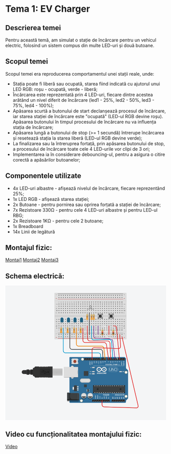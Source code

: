 # Tema 1: EV Charger

## Descrierea temei
Pentru această temă, am simulat o stație de încărcare pentru un vehicul electric, folosind un sistem compus din multe LED-uri și două butoane.

## Scopul temei
Scopul temei era reproducerea comportamentul unei stații reale, unde:
* Stația poate fi liberă sau ocupată, starea fiind indicată cu ajutorul unui LED RGB: roșu - ocupată, verde - liberă;
* Încărcarea este reprezentată prin 4 LED-uri, fiecare dintre acestea arătând un nivel diferit de încărcare (led1 - 25%, led2 - 50%, led3 - 75%, led4 - 100%);
* Apăsarea scurtă a butonului de start declanșează procesul de încărcare, iar starea stației de încărcare este "ocupată" (LED-ul RGB devine roșu). Apăsarea butonului în timpul procesului de încărcare nu va influența stația de încărcare;
* Apăsarea lungă a butonului de stop (>= 1 secundă) întrerupe încărcarea și resetează stația la starea liberă (LED-ul RGB devine verde);
* La finalizarea sau la întreruprea fortață, prin apăsarea butonului de stop, a procesului de încărcare toate cele 4 LED-urile vor clipi de 3 ori;
* Implementarea ia în considerare debouncing-ul, pentru a asigura o citire corectă a apăsărilor butoanelor;

## Componentele utilizate
* 4x LED-uri albastre - afișează nivelul de încărcare, fiecare reprezentând 25%;
* 1x LED RGB - afișează starea stației;
* 2x Butoane - pentru pornirea sau oprirea forțată a stației de încărcare;
* 7x Rezistoare 330Ω - pentru cele 4 LED-uri albastre și pentru LED-ul RBG;
* 2x Rezistoare 1KΩ - pentru cele 2 butoane;
* 1x Breadboard
* 14x Linii de legătură

## Montajul fizic:
[Montaj1](<photos/IMG_7742.HEIC>)
[Montaj2](<photos/IMG_7744.HEIC>)
[Montaj3](<photos/IMG_7740.HEIC>)
## Schema electrică:
![Schema electrică - Tema 1](<photos/tema 1 poza.png>)

## Video cu funcționalitatea montajului fizic:
[Video](https://youtu.be/7g0XaMN5Gg0)